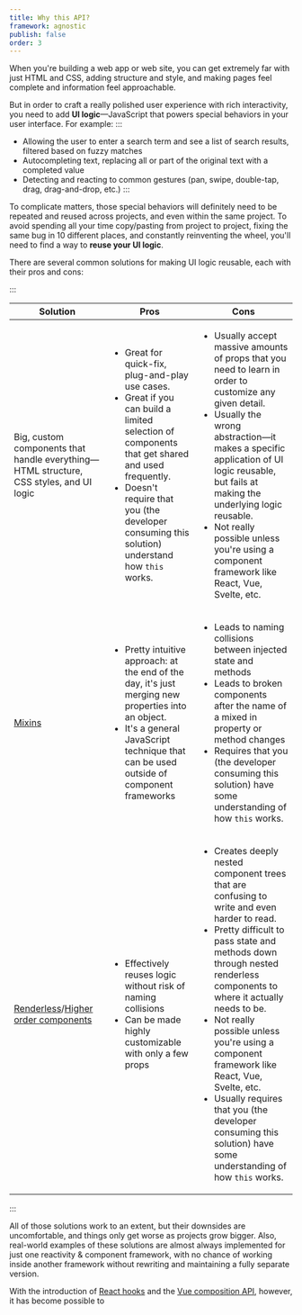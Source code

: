 ```yaml
---
title: Why this API?
framework: agnostic
publish: false
order: 3
---
```


When you're building a web app or web site, you can get extremely far with just HTML and CSS, adding structure and style, and making pages feel complete and information feel approachable.

But in order to craft a really polished user experience with rich interactivity, you need to add **UI logic**—JavaScript that powers special behaviors in your user interface. For example:
:::
- Allowing the user to enter a search term and see a list of search results, filtered based on fuzzy matches
- Autocompleting text, replacing all or part of the original text with a completed value
- Detecting and reacting to common gestures (pan, swipe, double-tap, drag, drag-and-drop, etc.)
:::

To complicate matters, those special behaviors will definitely need to be repeated and reused across projects, and even within the same project. To avoid spending all your time copy/pasting from project to project, fixing the same bug in 10 different places, and constantly reinventing the wheel, you'll need to find a way to **reuse your UI logic**.

There are several common solutions for making UI logic reusable, each with their pros and cons:

:::

| Solution | Pros | Cons |
| --- | --- | --- |
| Big, custom components that handle everything—HTML structure, CSS styles, and UI logic | <ul><li>Great for quick-fix, plug-and-play use cases.</li><li>Great if you can build a limited selection of components that get shared and used frequently.</li><li>Doesn't require that you (the developer consuming this solution) understand how `this` works.</li></ul> | <ul><li>Usually accept massive amounts of props that you need to learn in order to customize any given detail.</li><li>Usually the wrong abstraction—it makes a specific application of UI logic reusable, but fails at making the underlying logic reusable.</li><li>Not really possible unless you're using a component framework like React, Vue, Svelte, etc.</li></ul> |
| [Mixins](https://javascript.info/mixins) | <ul><li>Pretty intuitive approach: at the end of the day, it's just merging new properties into an object.</li><li>It's a general JavaScript technique that can be used outside of component frameworks</li></ul> | <ul><li>Leads to naming collisions between injected state and methods</li><li>Leads to broken components after the name of a mixed in property or method changes</li><li>Requires that you (the developer consuming this solution) have some understanding of how `this` works.</li></ul> |
| [Renderless](https://adamwathan.me/renderless-components-in-vuejs/)/[Higher order components](https://reactjs.org/docs/higher-order-components.html) | <ul><li>Effectively reuses logic without risk of naming collisions</li><li>Can be made highly customizable with only a few props</li></ul>  | <ul><li>Creates deeply nested component trees that are confusing to write and even harder to read.</li><li>Pretty difficult to pass state and methods down through nested renderless components to where it actually needs to be.</li><li>Not really possible unless you're using a component framework like React, Vue, Svelte, etc.</li><li>Usually requires that you (the developer consuming this solution) have some understanding of how `this` works.</li></ul> |

:::

All of those solutions work to an extent, but their downsides are uncomfortable, and things only get worse as projects grow bigger. Also, real-world examples of these solutions are almost always implemented for just one reactivity & component framework, with no chance of working inside another framework without rewriting and maintaining a fully separate version.

With the introduction of [React hooks](https://reactjs.org/docs/hooks-intro.html) and the [Vue composition API](https://vue-composition-api-rfc.netlify.com), however, it has become possible to
